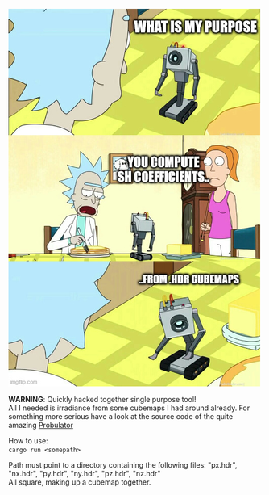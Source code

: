 ![Raison d'être](/very-descriptive-image.jpg)

**WARNING**: Quickly hacked together single purpose tool!  
All I needed is irradiance from some cubemaps I had around already.
For something more serious have a look at the source code of the quite amazing [Probulator](https://github.com/kayru/Probulator/)


How to use:  
`cargo run <somepath>`

Path must point to a directory containing the following files: "px.hdr", "nx.hdr", "py.hdr", "ny.hdr", "pz.hdr", "nz.hdr"  
All square, making up a cubemap together.
